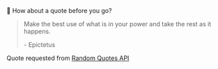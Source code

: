 📣 How about a quote before you go?

> Make the best use of what is in your power and take the rest as it happens.
>
> <p>- Epictetus</p>

Quote requested from [Random Quotes API](https://github.com/lukePeavey/quotable)
